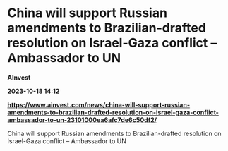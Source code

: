 # China will support Russian amendments to Brazilian-drafted resolution on Israel-Gaza conflict – Ambassador to UN
**AInvest**

**2023-10-18 14:12**

**https://www.ainvest.com/news/china-will-support-russian-amendments-to-brazilian-drafted-resolution-on-israel-gaza-conflict-ambassador-to-un-23101000ea6afc7de6c50df2/**

China will support Russian amendments to Brazilian-drafted resolution on Israel-Gaza conflict – Ambassador to UN